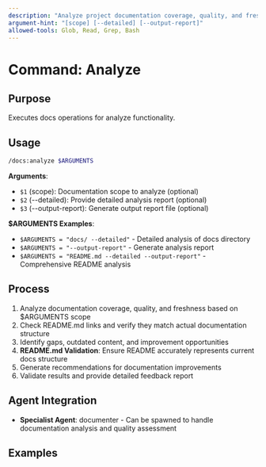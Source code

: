 ```yaml
---
description: "Analyze project documentation coverage, quality, and freshness to identify improvement opportunities"
argument-hint: "[scope] [--detailed] [--output-report]"
allowed-tools: Glob, Read, Grep, Bash
---
```


# Command: Analyze

## Purpose

Executes docs operations for analyze functionality.

## Usage

```bash
/docs:analyze $ARGUMENTS
```

**Arguments**:

- `$1` (scope): Documentation scope to analyze (optional)
- `$2` (--detailed): Provide detailed analysis report (optional)
- `$3` (--output-report): Generate output report file (optional)

**$ARGUMENTS Examples**:

- `$ARGUMENTS = "docs/ --detailed"` - Detailed analysis of docs directory
- `$ARGUMENTS = "--output-report"` - Generate analysis report
- `$ARGUMENTS = "README.md --detailed --output-report"` - Comprehensive README analysis

## Process

1. Analyze documentation coverage, quality, and freshness based on $ARGUMENTS scope
2. Check README.md links and verify they match actual documentation structure
3. Identify gaps, outdated content, and improvement opportunities
4. **README.md Validation**: Ensure README accurately represents current docs structure
5. Generate recommendations for documentation improvements
6. Validate results and provide detailed feedback report

## Agent Integration

- **Specialist Agent**: documenter - Can be spawned to handle documentation analysis and quality assessment

## Examples

```bash
